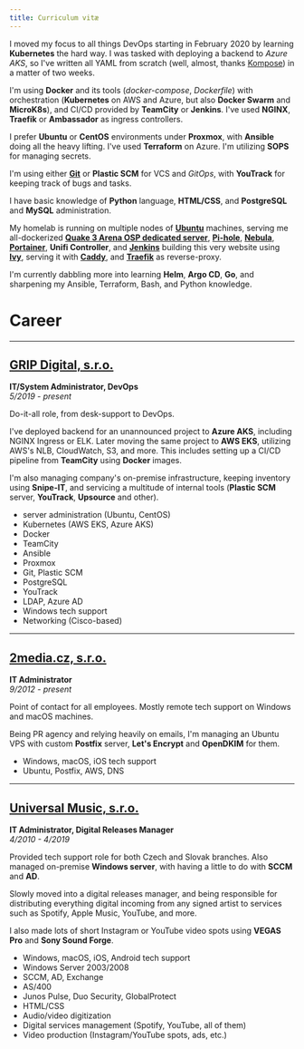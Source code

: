 ```yaml
---
title: Curriculum vitæ
---
```


I moved my focus to all things DevOps starting in February 2020 by learning **Kubernetes** the hard way. I was tasked with deploying a backend to *Azure AKS*, so I've written all YAML from scratch (well, almost, thanks [Kompose](https://kompose.io/)) in a matter of two weeks.

I'm using **Docker** and its tools (*docker-compose*, *Dockerfile*) with orchestration (**Kubernetes** on AWS and Azure, but also **Docker Swarm** and **MicroK8s**), and CI/CD provided by **TeamCity** or **Jenkins**. I've used **NGINX**, **Traefik** or **Ambassador** as ingress controllers.

I prefer **Ubuntu** or **CentOS** environments under **Proxmox**, with **Ansible** doing all the heavy lifting. I've used **Terraform** on Azure. I'm utilizing **SOPS** for managing secrets.

I'm using either **[Git](https://github.com/wokoman)** or **Plastic SCM** for VCS and *GitOps*, with **YouTrack** for keeping track of bugs and tasks.

I have basic knowledge of **Python** language, **HTML/CSS**, and **PostgreSQL** and **MySQL** administration.

My homelab is running on multiple nodes of **[Ubuntu](https://ubuntu.com/server)** machines, serving me all-dockerized **[Quake 3 Arena OSP dedicated server](https://github.com/wokoman/docker-quake3-osp-server)**, **[Pi-hole](https://pi-hole.net/)**, **[Nebula](https://github.com/slackhq/nebula)**, **[Portainer](https://www.portainer.io/)**, **Unifi Controller**, and **[Jenkins](https://www.jenkins.io/)** building this very website using **[Ivy](https://github.com/dmulholl/ivy)**, serving it with **[Caddy](https://caddyserver.com/)**, and **[Traefik](https://containo.us/traefik/)** as reverse-proxy.

I'm currently dabbling more into learning **Helm**, **Argo CD**, **Go**, and sharpening my Ansible, Terraform, Bash, and Python knowledge.

# Career

***

## [GRIP Digital, s.r.o.](https://www.grip-digital.com/)
**IT/System Administrator, DevOps**  
*5/2019 - present*

Do-it-all role, from desk-support to DevOps.

I've deployed backend for an unannounced project to **Azure AKS**, including NGINX Ingress or ELK. Later moving the same project to **AWS EKS**, utilizing AWS's NLB, CloudWatch, S3, and more. This includes setting up a CI/CD pipeline from **TeamCity** using **Docker** images.

I'm also managing company's on-premise infrastructure, keeping inventory using **Snipe-IT**, and servicing a multitude of internal tools (**Plastic SCM** server, **YouTrack**, **Upsource** and other).

- server administration (Ubuntu, CentOS)
- Kubernetes (AWS EKS, Azure AKS)
- Docker
- TeamCity
- Ansible
- Proxmox
- Git, Plastic SCM
- PostgreSQL
- YouTrack
- LDAP, Azure AD
- Windows tech support
- Networking (Cisco-based)

***

## [2media.cz, s.r.o.](https://www.2media.cz/)
**IT Administrator**  
*9/2012 - present*

Point of contact for all employees. Mostly remote tech support on Windows and macOS machines.

Being PR agency and relying heavily on emails, I'm managing an Ubuntu VPS with custom **Postfix** server, **Let's Encrypt** and **OpenDKIM** for them.

- Windows, macOS, iOS tech support
- Ubuntu, Postfix, AWS, DNS

***

## [Universal Music, s.r.o.](https://www.2media.cz/)
**IT Administrator, Digital Releases Manager**  
*4/2010 - 4/2019*

Provided tech support role for both Czech and Slovak branches. Also managed on-premise **Windows server**, with having a little to do with **SCCM** and **AD**.

Slowly moved into a digital releases manager, and being responsible for distributing everything digital incoming from any signed artist to services such as Spotify, Apple Music, YouTube, and more.

I also made lots of short Instagram or YouTube video spots using **VEGAS Pro** and **Sony Sound Forge**. 

- Windows, macOS, iOS, Android tech support
- Windows Server 2003/2008
- SCCM, AD, Exchange
- AS/400
- Junos Pulse, Duo Security, GlobalProtect
- HTML/CSS
- Audio/video digitization
- Digital services management (Spotify, YouTube, all of them)
- Video production (Instagram/YouTube spots, ads, etc.)